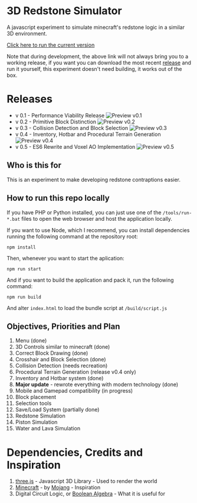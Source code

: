 # 3D Redstone Simulator

A javascript experiment to simulate minecraft's redstone logic in a similar 3D environment.

[Click here to run the current version](https://grossato.com/3D-Redstone-Simulator/)

Note that during development, the above link will not always bring you to a working release, if you want you can download the most recent [release](https://github.com/GuilhermeRossato/3D-Redstone-Simulator/releases) and run it yourself, this experiment doesn't need building, it works out of the box.

# Releases
 - v 0.1 - Performance Viability Release
![Preview v0.1](https://github.com/GuilhermeRossato/3D-Redstone-Simulator/blob/master/assets/images/releases/v01_normal.gif?raw=true)
 - v 0.2 - Primitive Block Distinction
![Preview v0.2](https://cdn.rawgit.com/GuilhermeRossato/3D-Redstone-Simulator/master/assets/images/releases/v02_normal.png)
 - v 0.3 - Collision Detection and Block Selection
![Preview v0.3](https://github.com/GuilhermeRossato/3D-Redstone-Simulator/blob/master/assets/images/releases/v03_normal.gif?raw=true)
 - v 0.4 - Inventory, Hotbar and Procedural Terrain Generation
![Preview v0.4](https://github.com/GuilhermeRossato/3D-Redstone-Simulator/blob/master/assets/images/releases/v04_normal.gif?raw=true)
 - v 0.5 - ES6 Rewrite and Voxel AO Implementation
![Preview v0.5](https://github.com/GuilhermeRossato/3D-Redstone-Simulator/blob/master/assets/images/releases/v05.gif?raw=true)

## Who is this for

This is an experiment to make developing redstone contraptions easier.

## How to run this repo locally

If you have PHP or Python installed, you can just use one of the `/tools/run-*.bat` files to open the web browser and host the application locally.

If you want to use Node, which I recommend, you can install dependencies running the following command at the repository root:

```
npm install
```

Then, whenever you want to start the aplication:

```
npm run start
```

And if you want to build the application and pack it, run the following command:

```
npm run build
```

And alter `index.html` to load the bundle script at `/build/script.js`

## Objectives, Priorities and Plan

1. Menu (done)
2. 3D Controls similar to minecraft (done)
3. Correct Block Drawing (done)
4. Crosshair and Block Selection (done)
5. Collision Detection (needs recreation)
6. Procedural Terrain Generation (release v0.4 only)
7. Inventory and Hotbar system (done)
8. **Major update** - rewrote everything with modern technology (done)
9. Mobile and Gamepad compatibility (in progress)
10. Block placement
11. Selection tools
12. Save/Load System (partially done)
13. Redstone Simulation
14. Piston Simulation
15. Water and Lava Simulation

# Dependencies, Credits and Inspiration

1. [three.js](https://threejs.org/) - Javascript 3D Library - Used to render the world
2. [Minecraft](https://minecraft.net/pt-br/) - by [Mojang](https://mojang.com/) - Inspiration
3. Digital Circuit Logic, or [Boolean Algebra](https://en.wikipedia.org/wiki/Boolean_algebra) - What it is useful for

